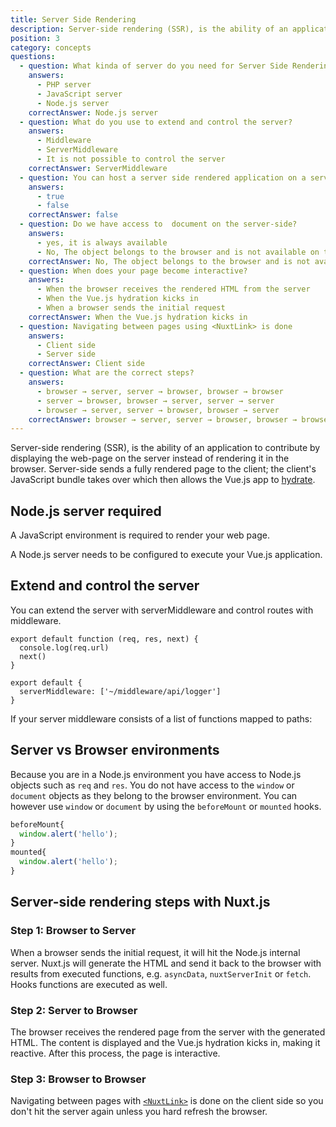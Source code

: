 ```yaml
---
title: Server Side Rendering
description: Server-side rendering (SSR), is the ability of an application to contribute by displaying the web-page on the server instead of rendering it in the browser.
position: 3
category: concepts
questions:
  - question: What kinda of server do you need for Server Side Rendering?
    answers:
      - PHP server
      - JavaScript server
      - Node.js server
    correctAnswer: Node.js server
  - question: What do you use to extend and control the server?
    answers:
      - Middleware
      - ServerMiddleware
      - It is not possible to control the server
    correctAnswer: ServerMiddleware
  - question: You can host a server side rendered application on a serverless hosting provider
    answers:
      - true
      - false
    correctAnswer: false
  - question: Do we have access to  document on the server-side?
    answers:
      - yes, it is always available
      - No, The object belongs to the browser and is not available on the server
    correctAnswer: No, The object belongs to the browser and is not available on the server
  - question: When does your page become interactive?
    answers:
      - When the browser receives the rendered HTML from the server
      - When the Vue.js hydration kicks in
      - When a browser sends the initial request
    correctAnswer: When the Vue.js hydration kicks in
  - question: Navigating between pages using <NuxtLink> is done
    answers:
      - Client side
      - Server side
    correctAnswer: Client side
  - question: What are the correct steps?
    answers:
      - browser → server, server → browser, browser → browser
      - server → browser, browser → server, server → server
      - browser → server, server → browser, browser → server
    correctAnswer: browser → server, server → browser, browser → browser
---
```


Server-side rendering (SSR), is the ability of an application to contribute by displaying the web-page on the server instead of rendering it in the browser. Server-side sends a fully rendered page to the client; the client's JavaScript bundle takes over which then allows the Vue.js app to [hydrate](https://ssr.vuejs.org/guide/hydration.html).

## Node.js server required

A JavaScript environment is required to render your web page.

A Node.js server needs to be configured to execute your Vue.js application.

## Extend and control the server

You can extend the server with serverMiddleware and control routes with middleware.

```js{}[middleware/api/logger.js]
export default function (req, res, next) {
  console.log(req.url)
  next()
}
```

```js{}[nuxt.config.js]
export default {
  serverMiddleware: ['~/middleware/api/logger']
}
```

If your server middleware consists of a list of functions mapped to paths:

## Server vs Browser environments

Because you are in a Node.js environment you have access to Node.js objects such as `req` and `res`. You do not have access to the `window` or `document` objects as they belong to the browser environment. You can however use `window` or `document` by using the `beforeMount` or `mounted` hooks.

```js
beforeMount{
  window.alert('hello');
}
mounted{
  window.alert('hello');
}
```

## Server-side rendering steps with Nuxt.js

### Step 1: Browser to Server

When a browser sends the initial request, it will hit the Node.js internal server. Nuxt.js will generate the HTML and send it back to the browser with results from executed functions, e.g. `asyncData`, `nuxtServerInit` or `fetch`. Hooks functions are executed as well.

### Step 2: Server to Browser

The browser receives the rendered page from the server with the generated HTML. The content is displayed and the Vue.js hydration kicks in, making it reactive. After this process, the page is interactive.

### Step 3: Browser to Browser

Navigating between pages with [`<NuxtLink>`](/guides/features/nuxt-components#the-nuxtlink-component) is done on the client side so you don't hit the server again unless you hard refresh the browser.

<quiz :questions="questions"></quiz>
